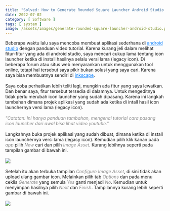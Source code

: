 ```yaml
---
title: "Solved: How to Generate Rounded Square Launcher Android Studio Legacy Icon"
date: 2022-07-02
category: [ Software ]
tags: [ system ]
image: /assets/images/generate-rounded-square-launcher-android-studio.png
---
```

Beberapa waktu lalu saya mencoba membuat aplikasi sederhana di <a href="https://developer.android.com/studio" style="color:#007bff;">android studio</a> dengan panduan video tutorial. Karena kurang jeli dalam melihat fitur-fitur yang ada di android studio, saya mencari cukup lama tentang icon launcher ketika di install hasilnya selalu versi lama (legacy icon). Di beberapa forum atau situs web menyarankan untuk menggunakan tool online, tetapi hal tersebut saya pikir bukan solusi yang saya cari. Karena saya bisa membuatnya sendiri di <a href="https://inkscape.org" style="color:#007bff;">inkscape</a>.<br/>
<br/>
Saya coba perhatikan lebih teliti lagi, mungkin ada fitur yang saya lewatkan. Dan benar saya, fitur tersebut tersedia di dalamnya. Untuk mengeditnya tidak perlu merubah icon launcher yang sudah dipasang. Karena ini langkah tambahan dimana projek aplikasi yang sudah ada ketika di intall hasil icon launchernya versi lama (legacy icon).<br/>
<br/>
<i style="color:#888;">"Catatan: Ini hanya panduan tambahan, mengenai tutorial cara pasang icon launcher dari awal bisa lihat video youtube."</i><br/>
<br/>
Langkahnya buka projek aplikasi yang sudah dibuat, dimana ketika di install icon launchernya versi lama (legacy icon). Kemudian pilih klik kanan pada <i style="color:#888;">app</i> pilih <i style="color:#888;">New</i> cari dan pilih <i style="color:#888;">Image Asset</i>. Kurang lebihnya seperti pada tampilan gambar di bawah ini.<br/>
<br/>
<img class="img-post" src="{{site.baseurl}}/assets/images/app-new-image-asset-android-studio.jpg"><br/>
<br/>
Setelah itu akan terbuka tampilan <i style="color:#888;">Configure Image Asset</i>, di sini tidak akan upload ulang gambar icon. Melainkan pilih tab <i style="color:#888;">Options</i> dan pada menu ceklis <i style="color:#888;">Generate</i> yang semula <i style="color:#888;">Yes</i> ganti menjadi <i style="color:#888;">No</i>. Kemudian untuk menyimpan hasilnya pilih <i style="color:#888;">Next</i> dan <i style="color:#888;">Finish</i>. Tampilannya kurang lebih seperti gambar di bawah ini.<br/>
<br/>
<img class="img-post" src="{{site.baseurl}}/assets/images/configure-image-asset-android-studio.png"><br/>
<br/>
